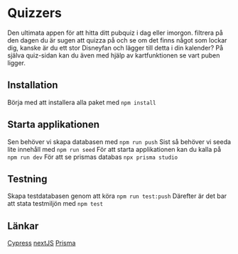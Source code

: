 # Quizzers

Den ultimata appen för att hitta ditt pubquiz i dag eller imorgon.
filtrera på den dagen du är sugen att quizza på och se om det finns något som lockar dig, kanske är du ett stor Disneyfan och lägger till detta i din kalender? På själva quiz-sidan kan du även med hjälp av kartfunktionen se vart puben ligger.

## Installation

Börja med att installera alla paket med `npm install`

## Starta applikationen

Sen behöver vi skapa databasen med `npm run push`
Sist så behöver vi seeda lite innehåll med `npm run seed`
För att starta applikationen kan du kalla på `npm run dev`
För att se prismas databas `npx prisma studio`

## Testning

Skapa testdatabasen genom att köra `npm run test:push`
Därefter är det bar att stata testmiljön med `npm test`

## Länkar

[Cypress](https://docs.cypress.io/)
[nextJS](https://nextjs.org/docs)
[Prisma](https://www.prisma.io/docs)
